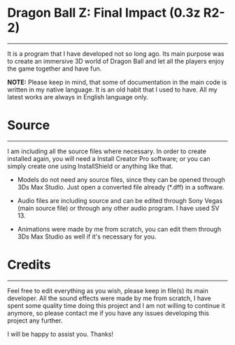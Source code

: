 # Dragon Ball Z: Final Impact (0.3z R2-2)
________________________
It is a program that I have developed not so long ago. Its main purpose was to create an immersive 3D world of Dragon Ball and let all the players enjoy the game together and have fun.

**NOTE:**
Please keep in mind, that some of documentation in the main code is written in my native language. It is an old habit that I used to have. All my latest works are always in English language only.

# Source
________________________
I am including all the source files where necessary. In order to create installed again, you will need a Install Creator Pro software; or you can simply create one using InstallShield or anything like that.

* Models do not need any source files, since they can be opened through 3Ds Max Studio. Just open a converted file already (*.dff) in a software.

* Audio files are including source and can be edited through Sony Vegas (main source file) or through any other audio program. I have used SV 13.

* Animations were made by me from scratch, you can edit them through 3Ds Max Studio as well if it's necessary for you.

# Credits
________________________
Feel free to edit everything as you wish, please keep in file(s) its main developer. All the sound effects were made by me from scratch, I have spent some quality time doing this project and I am not willing to continue it anymore, so please contact me if you have any issues developing this project any further. 

I will be happy to assist you. Thanks!
